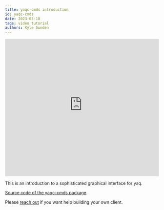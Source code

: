 ```yaml
---
title: yaqc-cmds introduction
id: yaqc-cmds
date: 2023-05-18
tags: video tutorial
authors: Kyle Sunden
---
```


<iframe width="100%" height="450" src="https://www.youtube-nocookie.com/embed/ZXUBd_LM5k8" frameborder="0" allow="accelerometer; clipboard-write; encrypted-media; gyroscope; picture-in-picture" allowfullscreen></iframe>

This is an introduction to a sophisticated graphical interface for yaq.

[Source code of the yaqc-cmds package](https://github.com/wright-group/yaqc-cmds).

Please [reach out](https://yaq.fyi/contact/) if you want help building your own client.
